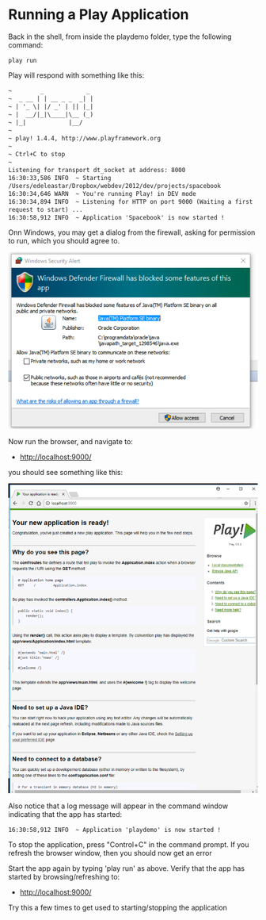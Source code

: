 # Running a Play Application

Back in the shell, from inside the playdemo folder, type the following command:

~~~
play run
~~~


Play will respond with something like this:

~~~
~        _            _ 
~  _ __ | | __ _ _  _| |
~ | '_ \| |/ _' | || |_|
~ |  __/|_|\____|\__ (_)
~ |_|            |__/   
~
~ play! 1.4.4, http://www.playframework.org
~
~ Ctrl+C to stop
~ 
Listening for transport dt_socket at address: 8000
16:30:33,586 INFO  ~ Starting /Users/edeleastar/Dropbox/webdev/2012/dev/projects/spacebook
16:30:34,646 WARN  ~ You're running Play! in DEV mode
16:30:34,894 INFO  ~ Listening for HTTP on port 9000 (Waiting a first request to start) ...
16:30:58,912 INFO  ~ Application 'Spacebook' is now started !
~~~

Onn Windows, you may get a dialog from the firewall, asking for permission to run, which you should agree to.

![](img/45.png)

Now run the browser, and navigate to:

- <http://localhost:9000/>

you should see something like this:

![](img/46.png)

Also notice that a log message will appear in the command window indicating that the app has started:

~~~
16:30:58,912 INFO  ~ Application 'playdemo' is now started !
~~~

To stop the application, press "Control+C" in the command prompt.  If you refresh the browser window, then you should now get an error

Start the app again by typing 'play run' as above. Verify that the app has started by browsing/refreshing to:

- <http://localhost:9000/>

Try this a few times to get used to starting/stopping the application